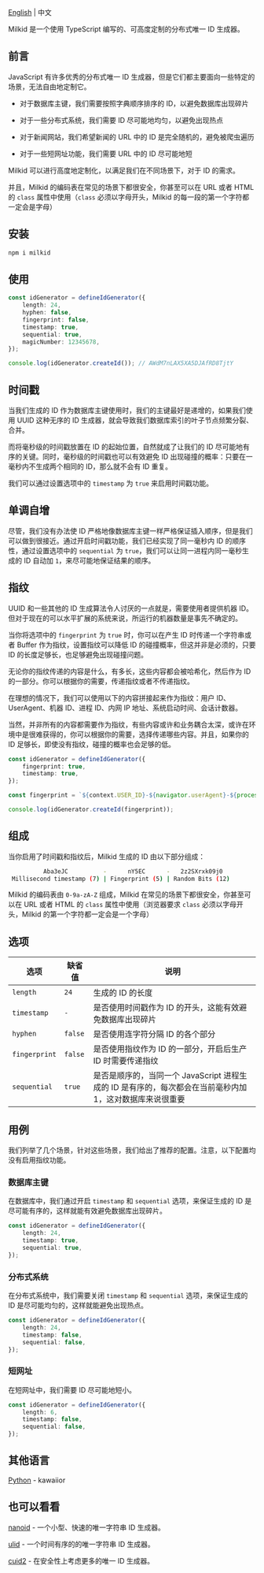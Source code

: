 [English](README.md) | 中文

Milkid 是一个使用 TypeScript 编写的、可高度定制的分布式唯一 ID 生成器。

## 前言

JavaScript 有许多优秀的分布式唯一 ID 生成器，但是它们都主要面向一些特定的场景，无法自由地定制它。

- 对于数据库主键，我们需要按照字典顺序排序的 ID，以避免数据库出现碎片

- 对于一些分布式系统，我们需要 ID 尽可能地均匀，以避免出现热点

- 对于新闻网站，我们希望新闻的 URL 中的 ID 是完全随机的，避免被爬虫遍历

- 对于一些短网址功能，我们需要 URL 中的 ID 尽可能地短

Milkid 可以进行高度地定制化，以满足我们在不同场景下，对于 ID 的需求。

并且，Milkid 的编码表在常见的场景下都很安全，你甚至可以在 URL 或者 HTML 的 `class` 属性中使用（`class` 必须以字母开头，Milkid 的每一段的第一个字符都一定会是字母）

## 安装

```bash
npm i milkid
```

## 使用

```ts
const idGenerator = defineIdGenerator({
    length: 24,
    hyphen: false,
    fingerprint: false,
    timestamp: true,
    sequential: true,
    magicNumber: 12345678,
});

console.log(idGenerator.createId()); // AWdM7nLAX5XA5DJAfRD8TjtY
```

## 时间戳

当我们生成的 ID 作为数据库主键使用时，我们的主键最好是递增的，如果我们使用 UUID 这种无序的 ID 生成器，就会导致我们数据库索引的叶子节点频繁分裂、合并。

而将毫秒级的时间戳放置在 ID 的起始位置，自然就成了让我们的 ID 尽可能地有序的关键。同时，毫秒级的时间戳也可以有效避免 ID 出现碰撞的概率：只要在一毫秒内不生成两个相同的 ID，那么就不会有 ID 重复。

我们可以通过设置选项中的 `timestamp` 为 `true` 来启用时间戳功能。

## 单调自增

尽管，我们没有办法使 ID 严格地像数据库主键一样严格保证插入顺序，但是我们可以做到很接近。通过开启时间戳功能，我们已经实现了同一毫秒内 ID 的顺序性，通过设置选项中的 `sequential` 为 `true`，我们可以让同一进程内同一毫秒生成的 ID 自动加 `1`，来尽可能地保证结果的顺序。

## 指纹

UUID 和一些其他的 ID 生成算法令人讨厌的一点就是，需要使用者提供机器 ID。但对于现在的可以水平扩展的系统来说，所运行的机器数量是事先不确定的。

当你将选项中的 `fingerprint` 为 `true` 时，你可以在产生 ID 时传递一个字符串或者 Buffer 作为指纹，设置指纹可以降低 ID 的碰撞概率，但这并非是必须的，只要 ID 的长度足够长，也足够避免出现碰撞问题。

无论你的指纹传递的内容是什么，有多长，这些内容都会被哈希化，然后作为 ID 的一部分。你可以根据你的需要，传递指纹或者不传递指纹。

在理想的情况下，我们可以使用以下的内容拼接起来作为指纹：用户 ID、UserAgent、机器 ID、进程 ID、内网 IP 地址、系统启动时间、会话计数器。

当然，并非所有的内容都需要作为指纹，有些内容或许和业务耦合太深，或许在环境中是很难获得的，你可以根据你的需要，选择传递哪些内容。并且，如果你的 ID 足够长，即使没有指纹，碰撞的概率也会足够的低。

```ts
const idGenerator = defineIdGenerator({
    fingerprint: true,
    timestamp: true,
});

const fingerprint = `${context.USER_ID}-${navigator.userAgent}-${process.env.MACHINE_ID}-${process.pid}-${getLocalIp()}-${process.uptime()}-${sessionStorage.getItem('sessionCounter')}`;

console.log(idGenerator.createId(fingerprint));
```

## 组成

当你启用了时间戳和指纹后，Milkid 生成的 ID 由以下部分组成：

```bash
          Aba3eJC          -      nY5EC      -   2z2SXrxk09j0
 Millisecond timestamp (7) | Fingerprint (5) | Random Bits (12)
```

Milkid 的编码表由 `0-9a-zA-Z` 组成，Milkid 在常见的场景下都很安全，你甚至可以在 URL 或者 HTML 的 `class` 属性中使用（浏览器要求 `class` 必须以字母开头，Milkid 的第一个字符都一定会是一个字母）

## 选项

选项 | 缺省值 | 说明
---|---|---
`length` | `24` | 生成的 ID 的长度
`timestamp` | `-` | 是否使用时间戳作为 ID 的开头，这能有效避免数据库出现碎片
`hyphen` | `false` | 是否使用连字符分隔 ID 的各个部分
`fingerprint` | `false` | 是否使用指纹作为 ID 的一部分，开启后生产 ID 时需要传递指纹
`sequential` | `true` | 是否是顺序的，当同一个 JavaScript 进程生成的 ID 是有序的，每次都会在当前毫秒内加 1，这对数据库来说很重要

## 用例

我们列举了几个场景，针对这些场景，我们给出了推荐的配置。注意，以下配置均没有启用指纹功能。

### 数据库主键

在数据库中，我们通过开启 `timestamp` 和 `sequential` 选项，来保证生成的 ID 是尽可能有序的，这样就能有效避免数据库出现碎片。

```ts
const idGenerator = defineIdGenerator({
    length: 24,
    timestamp: true,
    sequential: true,
});
```

### 分布式系统

在分布式系统中，我们需要关闭 `timestamp` 和 `sequential` 选项，来保证生成的 ID 是尽可能均匀的，这样就能避免出现热点。

```ts
const idGenerator = defineIdGenerator({
    length: 24,
    timestamp: false,
    sequential: false,
});
```

### 短网址

在短网址中，我们需要 ID 尽可能地短小。

```ts
const idGenerator = defineIdGenerator({
    length: 6,
    timestamp: false,
    sequential: false,
});
```

## 其他语言

[Python](https://github.com/kawaiior/milkid-for-python) - kawaiior

## 也可以看看

[nanoid](https://github.com/ai/nanoid) - 一个小型、快速的唯一字符串 ID 生成器。

[ulid](https://github.com/ulid/javascript) - 一个时间有序的的唯一字符串 ID 生成器。

[cuid2](https://github.com/paralleldrive/cuid2) - 在安全性上考虑更多的唯一 ID 生成器。
